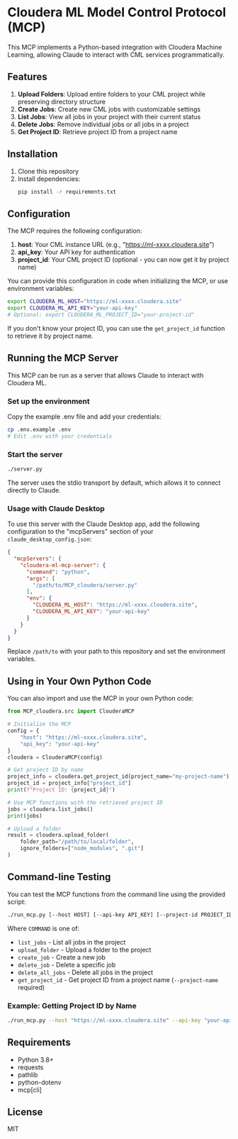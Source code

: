 # Cloudera ML Model Control Protocol (MCP)

This MCP implements a Python-based integration with Cloudera Machine Learning, allowing Claude to interact with CML services programmatically.

## Features

1. **Upload Folders**: Upload entire folders to your CML project while preserving directory structure
2. **Create Jobs**: Create new CML jobs with customizable settings
3. **List Jobs**: View all jobs in your project with their current status
4. **Delete Jobs**: Remove individual jobs or all jobs in a project
5. **Get Project ID**: Retrieve project ID from a project name

## Installation

1. Clone this repository
2. Install dependencies:
   ```bash
   pip install -r requirements.txt
   ```

## Configuration

The MCP requires the following configuration:

1. **host**: Your CML instance URL (e.g., "https://ml-xxxx.cloudera.site")
2. **api_key**: Your API key for authentication
3. **project_id**: Your CML project ID (optional - you can now get it by project name)

You can provide this configuration in code when initializing the MCP, or use environment variables:

```bash
export CLOUDERA_ML_HOST="https://ml-xxxx.cloudera.site"
export CLOUDERA_ML_API_KEY="your-api-key"
# Optional: export CLOUDERA_ML_PROJECT_ID="your-project-id"
```

If you don't know your project ID, you can use the `get_project_id` function to retrieve it by project name.

## Running the MCP Server

This MCP can be run as a server that allows Claude to interact with Cloudera ML.

### Set up the environment

Copy the example .env file and add your credentials:

```bash
cp .env.example .env
# Edit .env with your credentials
```

### Start the server

```bash
./server.py
```

The server uses the stdio transport by default, which allows it to connect directly to Claude.

### Usage with Claude Desktop

To use this server with the Claude Desktop app, add the following configuration to the "mcpServers" section of your `claude_desktop_config.json`:

```json
{
  "mcpServers": {
    "cloudera-ml-mcp-server": {
      "command": "python",
      "args": [
        "/path/to/MCP_cloudera/server.py"
      ],
      "env": {
        "CLOUDERA_ML_HOST": "https://ml-xxxx.cloudera.site",
        "CLOUDERA_ML_API_KEY": "your-api-key"
      }
    }
  }
}
```

Replace `/path/to` with your path to this repository and set the environment variables.

## Using in Your Own Python Code

You can also import and use the MCP in your own Python code:

```python
from MCP_cloudera.src import ClouderaMCP

# Initialize the MCP
config = {
    "host": "https://ml-xxxx.cloudera.site",
    "api_key": "your-api-key"
}
cloudera = ClouderaMCP(config)

# Get project ID by name
project_info = cloudera.get_project_id(project_name="my-project-name")
project_id = project_info["project_id"]
print(f"Project ID: {project_id}")

# Use MCP functions with the retrieved project ID
jobs = cloudera.list_jobs()
print(jobs)

# Upload a folder
result = cloudera.upload_folder(
    folder_path="/path/to/local/folder",
    ignore_folders=["node_modules", ".git"]
)
```

## Command-line Testing

You can test the MCP functions from the command line using the provided script:

```bash
./run_mcp.py [--host HOST] [--api-key API_KEY] [--project-id PROJECT_ID] COMMAND [command options]
```

Where `COMMAND` is one of:
- `list_jobs` - List all jobs in the project
- `upload_folder` - Upload a folder to the project
- `create_job` - Create a new job
- `delete_job` - Delete a specific job
- `delete_all_jobs` - Delete all jobs in the project
- `get_project_id` - Get project ID from a project name (`--project-name` required)

### Example: Getting Project ID by Name

```bash
./run_mcp.py --host "https://ml-xxxx.cloudera.site" --api-key "your-api-key" get_project_id --project-name "my-project-name"
```

## Requirements

- Python 3.8+
- requests
- pathlib
- python-dotenv
- mcp[cli]

## License

MIT 